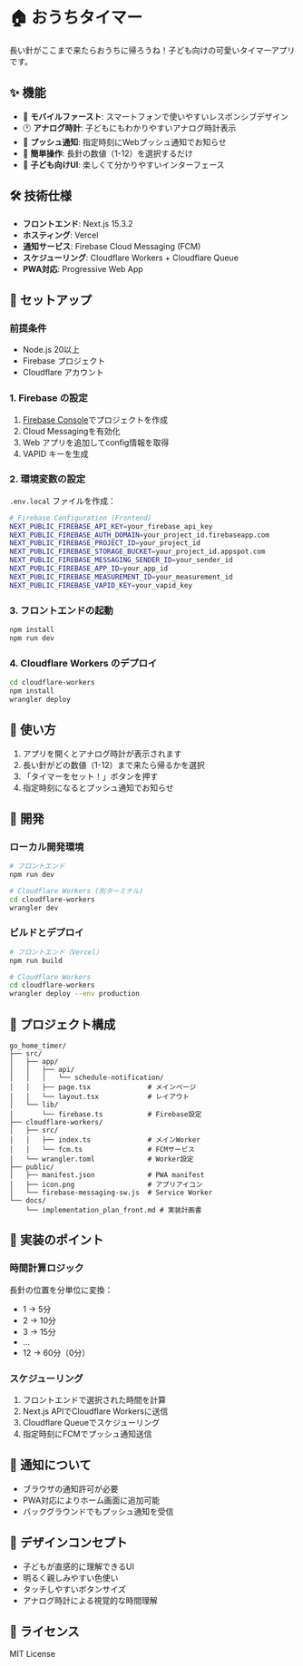 # 🏠 おうちタイマー

長い針がここまで来たらおうちに帰ろうね！子ども向けの可愛いタイマーアプリです。

## ✨ 機能

- 📱 **モバイルファースト**: スマートフォンで使いやすいレスポンシブデザイン
- 🕐 **アナログ時計**: 子どもにもわかりやすいアナログ時計表示
- 🔔 **プッシュ通知**: 指定時刻にWebプッシュ通知でお知らせ
- 🎯 **簡単操作**: 長針の数値（1-12）を選択するだけ
- 🎨 **子ども向けUI**: 楽しくて分かりやすいインターフェース

## 🛠️ 技術仕様

- **フロントエンド**: Next.js 15.3.2
- **ホスティング**: Vercel
- **通知サービス**: Firebase Cloud Messaging (FCM)
- **スケジューリング**: Cloudflare Workers + Cloudflare Queue
- **PWA対応**: Progressive Web App

## 🚀 セットアップ

### 前提条件

- Node.js 20以上
- Firebase プロジェクト
- Cloudflare アカウント

### 1. Firebase の設定

1. [Firebase Console](https://console.firebase.google.com/)でプロジェクトを作成
2. Cloud Messagingを有効化
3. Web アプリを追加してconfig情報を取得
4. VAPID キーを生成

### 2. 環境変数の設定

`.env.local` ファイルを作成：

```bash
# Firebase Configuration (Frontend)
NEXT_PUBLIC_FIREBASE_API_KEY=your_firebase_api_key
NEXT_PUBLIC_FIREBASE_AUTH_DOMAIN=your_project_id.firebaseapp.com
NEXT_PUBLIC_FIREBASE_PROJECT_ID=your_project_id
NEXT_PUBLIC_FIREBASE_STORAGE_BUCKET=your_project_id.appspot.com
NEXT_PUBLIC_FIREBASE_MESSAGING_SENDER_ID=your_sender_id
NEXT_PUBLIC_FIREBASE_APP_ID=your_app_id
NEXT_PUBLIC_FIREBASE_MEASUREMENT_ID=your_measurement_id
NEXT_PUBLIC_FIREBASE_VAPID_KEY=your_vapid_key
```

### 3. フロントエンドの起動

```bash
npm install
npm run dev
```

### 4. Cloudflare Workers のデプロイ

```bash
cd cloudflare-workers
npm install
wrangler deploy
```

## 📱 使い方

1. アプリを開くとアナログ時計が表示されます
2. 長い針がどの数値（1-12）まで来たら帰るかを選択
3. 「タイマーをセット！」ボタンを押す
4. 指定時刻になるとプッシュ通知でお知らせ

## 🔧 開発

### ローカル開発環境

```bash
# フロントエンド
npm run dev

# Cloudflare Workers (別ターミナル)
cd cloudflare-workers
wrangler dev
```

### ビルドとデプロイ

```bash
# フロントエンド（Vercel）
npm run build

# Cloudflare Workers
cd cloudflare-workers
wrangler deploy --env production
```

## 📂 プロジェクト構成

```
go_home_timer/
├── src/
│   ├── app/
│   │   ├── api/
│   │   │   └── schedule-notification/
│   │   ├── page.tsx              # メインページ
│   │   └── layout.tsx            # レイアウト
│   └── lib/
│       └── firebase.ts           # Firebase設定
├── cloudflare-workers/
│   ├── src/
│   │   ├── index.ts              # メインWorker
│   │   └── fcm.ts                # FCMサービス
│   └── wrangler.toml             # Worker設定
├── public/
│   ├── manifest.json             # PWA manifest
│   ├── icon.png                  # アプリアイコン
│   └── firebase-messaging-sw.js  # Service Worker
└── docs/
    └── implementation_plan_front.md # 実装計画書
```

## 🎯 実装のポイント

### 時間計算ロジック

長針の位置を分単位に変換：
- 1 → 5分
- 2 → 10分
- 3 → 15分
- ...
- 12 → 60分（0分）

### スケジューリング

1. フロントエンドで選択された時間を計算
2. Next.js APIでCloudflare Workersに送信
3. Cloudflare Queueでスケジューリング
4. 指定時刻にFCMでプッシュ通知送信

## 🔔 通知について

- ブラウザの通知許可が必要
- PWA対応によりホーム画面に追加可能
- バックグラウンドでもプッシュ通知を受信

## 🎨 デザインコンセプト

- 子どもが直感的に理解できるUI
- 明るく親しみやすい色使い
- タッチしやすいボタンサイズ
- アナログ時計による視覚的な時間理解

## 📄 ライセンス

MIT License

